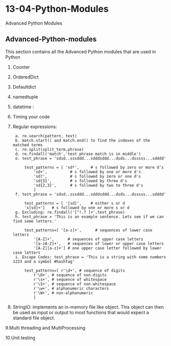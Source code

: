 # 13-04-Python-Modules
Advanced Python Modules

## Advanced-Python-modules


This section contains all the Advanced Python modules that are used in Python

1. Counter
2. OrderedDict
3. Defaultdict
4. namedtuple
5. datetime : 
6. Timing your code
7. Regular expressions:
                
        a. re.search(pattern, text)
        b. match.start() and match.end() to find the indexes of the matched terms
        c. re.split(split_term,phrase)
        d. re.findall('match','test phrase match is in middle')
        e. test_phrase = 'sdsd..sssddd...sdddsddd...dsds...dsssss...sdddd'

            test_patterns = [ 'sd*',     # s followed by zero or more d's
                'sd+',          # s followed by one or more d's
                'sd?',          # s followed by zero or one d's
                'sd{3}',        # s followed by three d's
                'sd{2,3}',      # s followed by two to three d's
                ]
        f. test_phrase = 'sdsd..sssddd...sdddsddd...dsds...dsssss...sdddd'

            test_patterns = [ '[sd]',    # either s or d
            's[sd]+']   # s followed by one or more s or d
        g. Excluding: re.findall('[^!.? ]+',test_phrase)
        h. test_phrase = 'This is an example sentence. Lets see if we can find some letters.'

            test_patterns=[ '[a-z]+',      # sequences of lower case letters
                '[A-Z]+',      # sequences of upper case letters
                '[a-zA-Z]+',   # sequences of lower or upper case letters
                '[A-Z][a-z]+'] # one upper case letter followed by lower case letters
        i. Escape Codes: test_phrase = 'This is a string with some numbers 1233 and a symbol #hashtag'

            test_patterns=[ r'\d+', # sequence of digits
                r'\D+', # sequence of non-digits
                r'\s+', # sequence of whitespace
                r'\S+', # sequence of non-whitespace
                r'\w+', # alphanumeric characters
                r'\W+', # non-alphanumeric
                ]
                
  8. StringIO: implements an in-memory file like object. This object can then be used as input or output to most functions that would         expect a standard file object.
  
  9.Multi threading and MultiProcessing
  
  10.Unit testing

        

